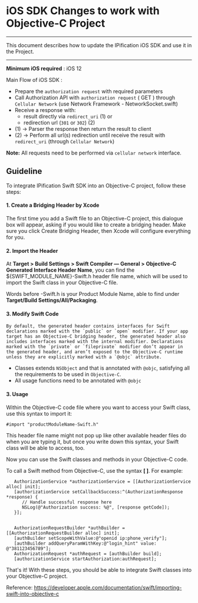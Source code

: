 
# iOS SDK Changes to work with Objective-C Project

-------------

This document describes how to update the IPification iOS SDK and use it in the  Project.

-------------

**Minimum iOS required** : iOS 12

Main Flow of iOS SDK : 
*   Prepare the `authorization request` with required parameters
*   Call Authorization API with `authorization request` ( GET ) through `Cellular Network` (use Network Framework - NetworkSocket.swift)
*   Receive a response with: 
    *   result directly via `redirect_uri` (1) or 
    *   redirection url (`301` or `302`) (2)
*   (1) -> Parser the response then return the result to client
*   (2) -> Perform all url(s) redirection until receive the result with `redirect_uri` (through `Cellular Network`)

**Note:** All requests need to be performed via `cellular network` interface.



## Guideline
To integrate IPification Swift SDK into an Objective-C project, follow these steps:

#### 1. Create a Bridging Header by Xcode
The first time you add a Swift file to an Objective-C project, this dialogue box will appear, asking if you would like to create a bridging header. Make sure you click Create Bridging Header, then Xcode will configure everything for you.

#### 2. Import the Header
At **Target > Build Settings > Swift Compiler — General > Objective-C Generated Interface Header Name**, you can find the ${SWIFT_MODULE_NAME}-Swift.h header file name, which will be used to import the Swift class in your Objective-C file.

Words before -Swift.h is your Product Module Name, able to find under **Target/Build Settings/All/Packaging**.



#### 3. Modify Swift Code 
```
By default, the generated header contains interfaces for Swift declarations marked with the `public` or `open` modifier. If your app target has an Objective-C bridging header, the generated header also includes interfaces marked with the internal modifier. Declarations marked with the `private` or `fileprivate` modifier don’t appear in the generated header, and aren’t exposed to the Objective-C runtime unless they are explicitly marked with a `@objc` attribute.
```
- Classes extends `NSObject` and that is annotated with `@objc`, satisfying all the requirements to be used in `Objective-C`.
- All usage functions need to be annotated with `@objc`


#### 3. Usage
Within the Objective-C code file where you want to access your Swift class, use this syntax to import it:

```
#import "productModuleName-Swift.h"
```

This header file name might not pop up like other available header files do when you are typing it, but once you write down this syntax, your Swift class will be able to access, too.


Now you can use the Swift classes and methods in your Objective-C code.

To call a Swift method from Objective-C, use the syntax **[<Swift class name> <method name>]**. 
For example:

```
   AuthorizationService *authorizationService = [[AuthorizationService alloc] init];
   [authorizationService setCallbackSuccess:^(AuthorizationResponse *response) {
      // Handle successful response here
      NSLog(@"Authorization success: %@", [response getCode]);
   }];


   AuthorizationRequestBuilder *authBuilder = [[AuthorizationRequestBuilder alloc] init];
   [authBuilder setScopeWithValue:@"openid ip:phone_verify"];
   [authBuilder addQueryParamWithKey:@"login_hint" value: @"381123456789"];
   AuthorizationRequest *authRequest = [authBuilder build];
   [authorizationService startAuthorization:authRequest];

```

That's it! With these steps, you should be able to integrate Swift classes into your Objective-C project.


Reference: https://developer.apple.com/documentation/swift/importing-swift-into-objective-c
